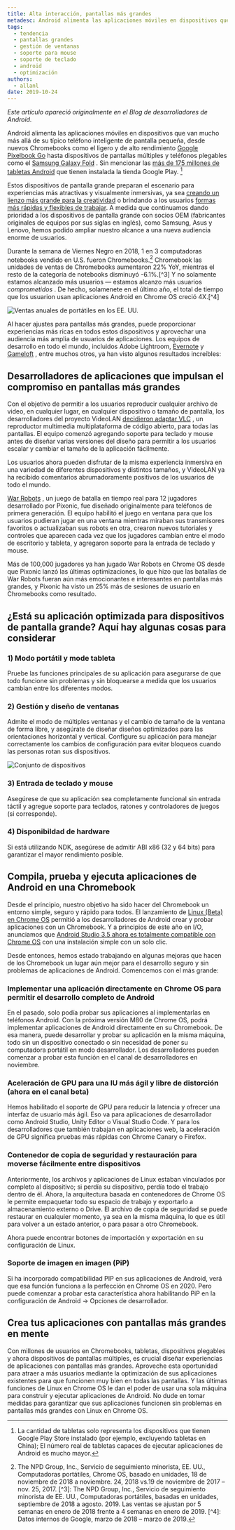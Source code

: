 ```yaml
---
title: Alta interacción, pantallas más grandes
metadesc: Android alimenta las aplicaciones móviles en dispositivos que van mucho más allá de su típico teléfono inteligente de pantalla pequeña.
tags:
  - tendencia
  - pantallas grandes
  - gestión de ventanas
  - soporte para mouse
  - soporte de teclado
  - android
  - optimización
authors:
  - allanl
date: 2019-10-24
---
```


_Este artículo apareció originalmente en el Blog de desarrolladores de Android._

Android alimenta las aplicaciones móviles en dispositivos que van mucho más allá de su típico teléfono inteligente de pantalla pequeña, desde nuevos Chromebooks como el ligero y de alto rendimiento [Google Pixelbook Go](https://store.google.com/us/product/pixelbook_go) hasta dispositivos de pantallas múltiples y teléfonos plegables como el [Samsung Galaxy Fold](https://www.samsung.com/us/mobile/galaxy-fold/) . Sin mencionar las [más de 175 millones de tabletas Android](/{{locale.code}}/posts/expand-your-app-beyond-mobile-to-reach-android-users-at-large) que tienen instalada la tienda Google Play. [^ 1]

[^1]: La cantidad de tabletas solo representa los dispositivos que tienen Google Play Store instalado (por ejemplo, excluyendo tabletas en China); El número real de tabletas capaces de ejecutar aplicaciones de Android es mucho mayor.

Estos dispositivos de pantalla grande preparan el escenario para experiencias más atractivas y visualmente inmersivas, ya sea [creando un lienzo más grande para la creatividad](/{{locale.code}}/stories/concepts) o brindando a los usuarios [formas más rápidas y flexibles de trabajar](/{{locale.code}}/stories/infinite-painter). A medida que continuamos dando prioridad a los dispositivos de pantalla grande con socios OEM (fabricantes originales de equipos por sus siglas en inglés), como Samsung, Asus y Lenovo, hemos podido ampliar nuestro alcance a una nueva audiencia enorme de usuarios.

Durante la semana de Viernes Negro en 2018, 1 en 3 computadoras notebooks vendido en U.S. fueron Chromebooks.[^2] Chromebook las unidades de ventas de Chromebooks aumentaron 22% YoY, mientras el resto de la categoría de notebooks disminuyó -6.1%.[^3] Y no solamente estamos alcanzado más usuarios — estamos alcanzo más usuarios _comprometidos_ . De hecho, solamenete en el último año, el total de tiempo que los usuarion usan aplicaciones Android en Chrome OS creció 4X.[^4]

[^2]: The NPD Group, Inc., Servicio de seguimiento minorista, EE. UU., Computadoras portátiles, Chrome OS, basado en unidades, 18 de noviembre de 2018 a noviembre. 24, 2018 vs.19 de noviembre de 2017 – nov. 25, 2017. [^3]: The NPD Group, Inc., Servicio de seguimiento minorista de EE. UU., Computadoras portátiles, basadas en unidades, septiembre de 2018 a agosto. 2019. Las ventas se ajustan por 5 semanas en enero de 2018 frente a 4 semanas en enero de 2019. [^4]: Datos internos de Google, marzo de 2018 – marzo de 2019.

![Ventas anuales de portátiles en los EE. UU.](/images/posts/high-engagement-larger-screens-how/yoy-notebook-sales.gif)

Al hacer ajustes para pantallas más grandes, puede proporcionar experiencias más ricas en todos estos dispositivos y aprovechar una audiencia más amplia de usuarios de aplicaciones. Los equipos de desarrollo en todo el mundo, incluidos Adobe Lightroom, [Evernote](/{{locale.code}}/stories/evernote) y [Gameloft](/{{locale.code}}/stories/asphalt-8) , entre muchos otros, ya han visto algunos resultados increíbles:

## Desarrolladores de aplicaciones que impulsan el compromiso en pantallas más grandes

Con el objetivo de permitir a los usuarios reproducir cualquier archivo de video, en cualquier lugar, en cualquier dispositivo o tamaño de pantalla, los desarrolladores del proyecto VideoLAN [decidieron adaptar VLC](/{{locale.code}}/stories/vlc) , un reproductor multimedia multiplataforma de código abierto, para todas las pantallas. El equipo comenzó agregando soporte para teclado y mouse antes de diseñar varias versiones del diseño para permitir a los usuarios escalar y cambiar el tamaño de la aplicación fácilmente.

Los usuarios ahora pueden disfrutar de la misma experiencia inmersiva en una variedad de diferentes dispositivos y distintos tamaños, y VideoLAN ya ha recibido comentarios abrumadoramente positivos de los usuarios de todo el mundo.

[War Robots](/{{locale.code}}/stories/war-robots) , un juego de batalla en tiempo real para 12 jugadores desarrollado por Pixonic, fue diseñado originalmente para teléfonos de primera generación. El equipo habilitó el juego en ventana para que los usuarios pudieran jugar en una ventana mientras miraban sus transmisores favoritos o actualizaban sus robots en otra, crearon nuevos tutoriales y controles que aparecen cada vez que los jugadores cambian entre el modo de escritorio y tableta, y agregaron soporte para la entrada de teclado y mouse.

Más de 100,000 jugadores ya han jugado War Robots en Chrome OS desde que Pixonic lanzó las últimas optimizaciones, lo que hizo que las batallas de War Robots fueran aún más emocionantes e interesantes en pantallas más grandes, y Pixonic ha visto un 25% más de sesiones de usuario en Chromebooks como resultado.

## ¿Está su aplicación optimizada para dispositivos de pantalla grande? Aquí hay algunas cosas para considerar

### 1) Modo portátil y mode tableta

Pruebe las funciones principales de su aplicación para asegurarse de que todo funcione sin problemas y sin bloquearse a medida que los usuarios cambian entre los diferentes modos.

### 2) Gestión y diseño de ventanas

Admite el modo de múltiples ventanas y el cambio de tamaño de la ventana de forma libre, y asegúrate de diseñar diseños optimizados para las orientaciones horizontal y vertical. Configure su aplicación para manejar correctamente los cambios de configuración para evitar bloqueos cuando las personas rotan sus dispositivos.

![Conjunto de dispositivos](/images/posts/high-engagement-larger-screens-how/suite-of-devices.png)

### 3) Entrada de teclado y mouse

Asegúrese de que su aplicación sea completamente funcional sin entrada táctil y agregue soporte para teclados, ratones y controladores de juegos (si corresponde).

### 4) Disponibildad de hardware

Si está utilizando NDK, asegúrese de admitir ABI x86 (32 y 64 bits) para garantizar el mayor rendimiento posible.

## Compila, prueba y ejecuta aplicaciones de Android en una Chromebook

Desde el principio, nuestro objetivo ha sido hacer del Chromebook un entorno simple, seguro y rápido para todos. El lanzamiento de [Linux (Beta) en Chrome OS](/{{locale.code}}/linux) permitió a los desarrolladores de Android crear y probar aplicaciones con un Chromebook. Y a principios de este año en I/O, anunciamos que [Android Studio 3.5 ahora es totalmente compatible con Chrome OS](/{{locale.code}}/posts/chromeos-io-19) con una instalación simple con un solo clic.

Desde entonces, hemos estado trabajando en algunas mejoras que hacen de los Chromebook un lugar aún mejor para el desarrollo seguro y sin problemas de aplicaciones de Android. Comencemos con el más grande:

### Implementar una aplicación directamente en Chrome OS para permitir el desarrollo completo de Android

En el pasado, solo podía probar sus aplicaciones al implementarlas en teléfonos Android. Con la próxima versión M80 de Chrome OS, podrá implementar aplicaciones de Android directamente en su Chromebook. De esa manera, puede desarrollar y probar su aplicación en la misma máquina, todo sin un dispositivo conectado o sin necesidad de poner su computadora portátil en modo desarrollador. Los desarrolladores pueden comenzar a probar esta función en el canal de desarrolladores en noviembre.

### Aceleración de GPU para una IU más ágil y libre de distorción (ahora en el canal beta)

Hemos habilitado el soporte de GPU para reducir la latencia y ofrecer una interfaz de usuario más ágil. Eso va para aplicaciones de desarrollador como Android Studio, Unity Editor o Visual Studio Code. Y para los desarrolladores que también trabajan en aplicaciones web, la aceleración de GPU significa pruebas más rápidas con Chrome Canary o Firefox.

### Contenedor de copia de seguridad y restauración para moverse fácilmente entre dispositivos

Anteriormente, los archivos y aplicaciones de Linux estaban vinculados por completo al dispositivo; si perdía su dispositivo, perdía todo el trabajo dentro de él. Ahora, la arquitectura basada en contenedores de Chrome OS le permite empaquetar todo su espacio de trabajo y exportarlo a almacenamiento externo o Drive. El archivo de copia de seguridad se puede restaurar en cualquier momento, ya sea en la misma máquina, lo que es útil para volver a un estado anterior, o para pasar a otro Chromebook.

Ahora puede encontrar botones de importación y exportación en su configuración de Linux.

### Soporte de imagen en imagen (PiP)

Si ha incorporado compatibilidad PIP en sus aplicaciones de Android, verá que esa función funciona a la perfección en Chrome OS en 2020. Pero puede comenzar a probar esta característica ahora habilitando PiP en la configuración de Android → Opciones de desarrollador.

## Crea tus aplicaciones con pantallas más grandes en mente

Con millones de usuarios en Chromebooks, tabletas, dispositivos plegables y ahora dispositivos de pantallas múltiples, es crucial diseñar experiencias de aplicaciones con pantallas más grandes. Aproveche esta oportunidad para atraer a más usuarios mediante la optimización de sus aplicaciones existentes para que funcionen muy bien en todas las pantallas. Y las últimas funciones de Linux en Chrome OS le dan el poder de usar una sola máquina para construir y ejecutar aplicaciones de Android. No dude en tomar medidas para garantizar que sus aplicaciones funcionen sin problemas en pantallas más grandes con Linux en Chrome OS.
